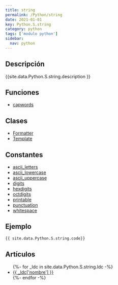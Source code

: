 ```yaml
---
title: string
permalink: /Python/string
date: 2021-01-01
key: Python.S.string
category: python
tags: ['modulo python']
sidebar: 
  nav: python
---
```


## Descripción
{{site.data.Python.S.string.description }}

## Funciones
* [capwords](/Python/string/capwords/)

## Clases
* [Formatter](/Python/string/Formatter/)
* [Template](/Python/string/Template/)

## Constantes
* [ascii_letters](/Python/string/ascii_letters/)
* [ascii_lowercase](/Python/string/ascii_lowercase/)
* [ascii_uppercase](/Python/string/ascii_uppercase/)
* [digits](/Python/string/digits/)
* [hexdigits](/Python/string/hexdigits/)
* [octdigits](/Python/string/octdigits/)
* [printable](/Python/string/printable/)
* [punctuation](/Python/string/punctuation/)
* [whitespace](/Python/string/whitespace/)

## Ejemplo
~~~python
{{ site.data.Python.S.string.code}}
~~~

## Artículos
<ul>
{%- for _ldc in site.data.Python.S.string.ldc -%}
   <li>
       <a href="{{_ldc['url'] }}">{{ _ldc['nombre'] }}</a>
   </li>
{%- endfor -%}
</ul>
